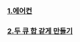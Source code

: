 ### [1.에어컨](https://school.programmers.co.kr/learn/courses/30/lessons/214289)

### [2.두 큐 합 같게 만들기](https://school.programmers.co.kr/learn/courses/30/lessons/118667)
